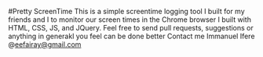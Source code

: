 #Pretty ScreenTime
This is a simple screentime logging tool I built for my friends and I to monitor our screen times in the Chrome browser
I built with HTML, CSS, JS, and JQuery. 
Feel free to send pull requests, suggestions or anything in generakl you feel can be done better
Contact me Immanuel Ifere @eefairay@gmail.com
